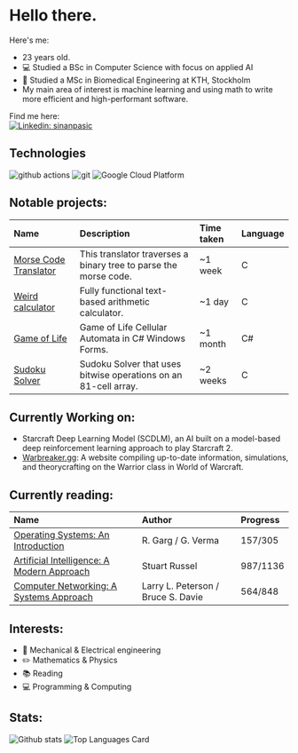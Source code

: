# Hello there.
Here's me:
- 23 years old.
- 💻 Studied a BSc in Computer Science with focus on applied AI<br>
- 🧬 Studied a MSc in Biomedical Engineering at KTH, Stockholm<br>
- My main area of interest is machine learning and using math to write more efficient and high-performant software.

Find me here: <br>
[![Linkedin: sinanpasic](https://img.shields.io/badge/-sinanpasic-blue?style=flat-square&logo=Linkedin&logoColor=white&link=https://www.linkedin.com/in/sinanpasic/)](https://www.linkedin.com/in/sinanpasic/)

## Technologies
<p>
  <img alt="github actions" src="https://img.shields.io/badge/-Github_Actions-2088FF?style=flat-square&logo=github-actions&logoColor=white" />
  <img alt="git" src="https://img.shields.io/badge/-Git-F05032?style=flat-square&logo=git&logoColor=white" />
  <img alt="Google Cloud Platform" src="https://img.shields.io/badge/-Google_Cloud_Platform-1a73e8?style=flat-square&logo=google-cloud&logoColor=white" />
</p>

## Notable projects: <br>
| Name | Description | Time taken | Language |
| :--- | :--- | :--- | :--- |
| [Morse Code Translator](https://github.com/BolvarsDad/morse-translator-C) | This translator traverses a binary tree to parse the morse code. | ~1 week | C |
| [Weird calculator](https://github.com/BolvarsDad/WeirdCalculator) | Fully functional text-based arithmetic calculator. | ~1 day | C |
| [Game of Life](https://github.com/BolvarsDad/Game-of-Life) | Game of Life Cellular Automata in C# Windows Forms. | ~1 month | C# |
| [Sudoku Solver](https://github.com/BolvarsDad/sudoku) | Sudoku Solver that uses bitwise operations on an 81-cell array. | ~2 weeks | C |

## Currently Working on: <br>
- Starcraft Deep Learning Model (SCDLM), an AI built on a model-based deep reinforcement learning approach to play Starcraft 2.
- [Warbreaker.gg](https://warbreaker.gg/): A website compiling up-to-date information, simulations, and theorycrafting on the Warrior class in World of Warcraft.

## Currently reading: <br>
| Name | Author | Progress |
| :--- | :--- | :--- |
| [Operating Systems: An Introduction](https://www.amazon.com/Operating-Systems-Introduction-R-Garg/dp/1942270380) | R. Garg / G. Verma | 157/305 |
| [Artificial Intelligence: A Modern Approach](https://www.amazon.com/Artificial-Intelligence-Modern-Approach-3rd/dp/0136042597) | Stuart Russel | 987/1136 |
| [Computer Networking: A Systems Approach](https://www.amazon.com/Computer-Networks-Approach-Kaufmann-Networking/dp/0128182008/ref=sr_1_1?crid=BFQE2EHB0W09&keywords=computer+networks+a+systems+approach&qid=1680103399&s=books&sprefix=computer+networks+a+systems+approa%2Cstripbooks-intl-ship%2C152&sr=1-1) | Larry L. Peterson / Bruce S. Davie | 564/848 |

## Interests: <br>
- 🦾 Mechanical & Electrical engineering <br>
- ✏️ Mathematics & Physics <br>
- 📚 Reading <br>
- 💻 Programming & Computing

## Stats:

![Github stats](https://github-readme-stats.vercel.app/api?username=BolvarsDad&theme=nord&show_icons=true&count_private=true)
![Top Languages Card](https://github-readme-stats.vercel.app/api/top-langs/?username=BolvarsDad&layout=compact&theme=nord)
